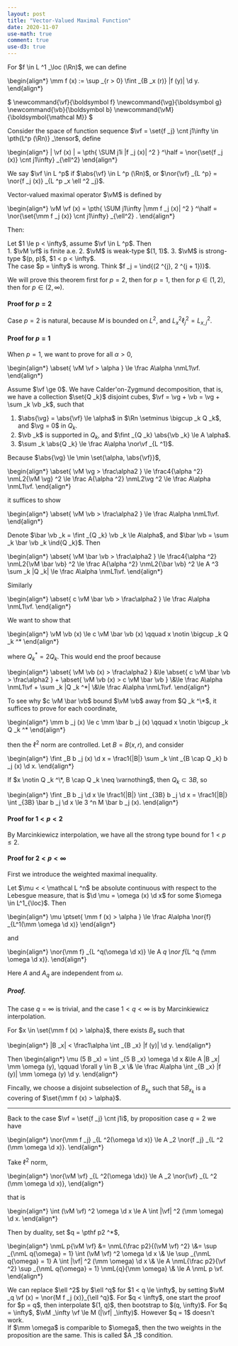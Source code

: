 ```yaml
---
layout: post
title: "Vector-Valued Maximal Function"
date: 2020-11-07
use-math: true
comment: true
use-d3: true
---
```


For $f \in L ^1 _\loc (\Rn)$, we can define

\begin{align\*}
    \mm f (x) := \sup _{r > 0} \fint _{B _x (r)} |f (y)| \d y.
\end{align\*}

$
\newcommand{\vf}{\boldsymbol f}
\newcommand{\vg}{\boldsymbol g}
\newcommand{\vb}{\boldsymbol b}
\newcommand{\vM}{\boldsymbol{\mathcal M}}
$

Consider the space of function sequence $\vf = \set{f _j} \cnt j1\infty \in \pth{L^p (\Rn)} _\tensor$, define 

\begin{align\*}
    | \vf (x) | = \pth{
        \SUM j1i |f _j (x)| ^2
    } ^\half = \nor{\set{f _j (x)} \cnt j1\infty} _{\ell^2}
\end{align\*}

We say $\vf \in L ^p$ if $\abs{\vf} \in L ^p (\Rn)$, or $\nor{\vf} _{L ^p} = \nor{f _j (x)} _{L ^p _x \ell ^2 _j}$. 

Vector-valued maximal operator $\vM$ is defined by 

\begin{align\*}
    \vM \vf (x) = \pth{
        \SUM j1\infty |\mm f _j (x)| ^2
    } ^\half = \nor{\set{\mm f _j (x)} \cnt j1\infty} _{\ell^2} .
\end{align\*}

Then: 

<div theorem="Theorem">
Let $1 \le p < \infty$, assume $\vf \in L ^p$. Then

<div markdown="1">
1. $\vM \vf$ is finite a.e.
2. $\vM$ is weak-type $(1, 1)$.
3. $\vM$ is strong-type $(p, p)$, $1 < p < \infty$.
</div>

</div>

<div theorem="Remark">
The case $p = \infty$ is wrong. Think $f _j = \ind{(2 ^{j}, 2 ^{j + 1})}$.
</div>

We will prove this theorem first for $p = 2$, then for $p = 1$, then for $p \in (1, 2)$, then for $p \in (2, \infty)$.

#### Proof for $p = 2$

Case $p = 2$ is natural, because $M$ is bounded on $L^2$, and $L ^2 _x \ell ^2 _j = L ^2_{x, j}$. 

#### Proof for $p = 1$

When $p = 1$, we want to prove for all $\alpha > 0$,

\begin{align\*}
    \abset{
        \vM \vf > \alpha
    } \le \frac A\alpha \nmL1\vf.
\end{align\*}

Assume $\vf \ge 0$. We have Calder\'on-Zygmund decomposition, that is, we have a collection $\set{Q _k}$ disjoint cubes, $\vf = \vg + \vb = \vg + \sum _k \vb _k$, such that 

1. $\abs{\vg} = \abs{\vf} \le \alpha$ in $\Rn \setminus \bigcup _k Q _k$, and $\vg = 0$ in $Q _k$. 
2. $\vb _k$ is supported in $Q _k$, and $\fint _{Q _k} \abs{\vb _k} \le A \alpha$.
3. $\sum _k \abs{Q _k} \le \frac A\alpha \nor\vf _{L ^1}$.

Because $\abs{\vg} \le \min \set{\alpha, \abs{\vf}}$,

\begin{align\*}
    \abset{
        \vM \vg > \frac\alpha2
    } \le \frac4{\alpha ^2} \nmL2{\vM \vg} ^2 \le \frac A{\alpha ^2} \nmL2\vg ^2 \le \frac A\alpha \nmL1\vf.
\end{align\*}

it suffices to show 

\begin{align\*}
    \abset{
        \vM \vb > \frac\alpha2
    } \le \frac A\alpha \nmL1\vf.
\end{align\*}

Denote $\bar \vb _k = \fint _{Q _k} \vb _k \le A\alpha$, and $\bar \vb = \sum _k \bar \vb _k \ind{Q _k}$. Then 

\begin{align\*}
    \abset{
        \vM \bar \vb > \frac\alpha2
    } \le \frac4{\alpha ^2} \nmL2{\vM \bar \vb} ^2 \le \frac A{\alpha ^2} \nmL2{\bar \vb} ^2 \le A ^3 \sum _k |Q _k| \le \frac A\alpha \nmL1\vf.
\end{align\*}

Similarly 

\begin{align\*}
    \abset{
        c \vM \bar \vb > \frac\alpha2
    } \le \frac A\alpha \nmL1\vf.
\end{align\*}

We want to show that 

\begin{align\*}
    \vM \vb (x) \le c \vM \bar \vb (x) \qquad x \notin \bigcup _k Q _k ^*
\end{align\*}

where $Q _k ^* = 2 Q _k$. This would end the proof because 


\begin{align\*}
    \abset{
        \vM \vb (x) > \frac\alpha2 
    } 
    &\le \abset{
        c \vM \bar \vb > \frac\alpha2
    } + \abset{
        \vM \vb (x) > c \vM \bar \vb
    } 
    \\\&\le \frac A\alpha \nmL1\vf + \sum _k |Q _k ^*|
    \\\&\le \frac A\alpha \nmL1\vf.
\end{align\*}


To see why $c \vM \bar \vb$ bound $\vM \vb$ away from $Q _k ^\*$, it suffices to prove for each coordinate,

\begin{align\*}
    \mm b _j (x) \le c \mm \bar b _j (x) \qquad x \notin \bigcup _k Q _k ^\*
\end{align\*}

then the $\ell ^2$ norm are controlled. Let $B = B (x, r)$, and consider 

\begin{align\*}
    \fint _B b _j (x) \d x = \frac1{|B|} \sum _k \int _{B \cap Q _k} b _j (x) \d x.
\end{align\*}

If $x \notin Q _k ^\*, B \cap Q _k \neq \varnothing$, then $Q _k \subset 3 B$, so 

\begin{align\*}
    \fint _B b _j \d x \le \frac1{|B|} \int _{3B} b _j \d x = \frac1{|B|} \int _{3B} \bar b _j \d x \le 3 ^n M \bar b _j (x).
\end{align\*}

#### Proof for $1 < p < 2$

By Marcinkiewicz interpolation, we have all the strong type bound for $1 < p \le 2$. 

#### Proof for $2 < p < \infty$

First we introduce the weighted maximal inequality.

<div theorem="Proposition">
Let $\mu < < \mathcal L ^n$ be absolute continuous with respect to the Lebesgue measure, that is $\d \mu = \omega (x) \d x$ for some $\omega \in L^1_{\loc}$. Then 

\begin{align*}
    \mu \ptset{
        \mm f (x) > \alpha
    } \le \frac A\alpha \nor{f} _{L^1(\mm \omega \d x)}
\end{align*}

and 

\begin{align*}
    \nor{\mm f} _{L ^q(\omega \d x)} \le A _q \nor f_{L ^q (\mm \omega \d x)}.
\end{align*}

Here $A$ and $A _q$ are independent from $\omega$.
</div>

##### Proof. 

The case $q = \infty$ is trivial, and the case $1 < q < \infty$ is by Marcinkiewicz interpolation.

For $x \in \set{\mm f (x) > \alpha}$, there exists $B _x$ such that 

\begin{align\*}
    |B _x| < \frac1\alpha \int _{B _x} |f (y)| \d y.
\end{align\*}

Then 
\begin{align\*}
    \mu (5 B \_x) = \int \_{5 B \_x} \omega \d x &\le A |B \_x| \mm \omega (y), \qquad \forall y \in B _x
    \\\&
    \le \frac A\alpha \int _{B _x} |f (y)| \mm \omega (y) \d y.
\end{align\*}

Fincally, we choose a disjoint subselection of $B _{x _k}$ such that $5 B _{x _k}$ is a covering of $\set{\mm f (x) > \alpha}$.

---

Back to the case $\vf = \set{f _j} \cnt j1i$, by proposition case $q = 2$ we have 

\begin{align\*}
    \nor{\mm f _j} _{L ^2(\omega \d x)} \le A _2 \nor{f _j} _{L ^2 (\mm \omega \d x)}.
\end{align\*} 

Take $\ell ^2$ norm, 

\begin{align\*}
    \nor{\vM \vf} _{L ^2(\omega \dx)} \le A _2 \nor{\vf}  _{L ^2 (\mm \omega \d x)},
\end{align\*}

that is 

\begin{align\*}
    \int (\vM \vf) ^2 \omega \d x \le A \int |\vf| ^2 (\mm \omega) \d x.
\end{align\*}

Then by duality, set $q = \pthf p2 ^*$,

\begin{align\*}
    \nmL p{\vM \vf} &= \nmL{\frac p2}{(\vM \vf) ^2} 
    \\\&= \sup _{\nmL q{\omega} = 1} 
    \int (\vM \vf) ^2 \omega \d x 
    \\\& \le \sup _{\nmL q{\omega} = 1} A \int |\vf| ^2 (\mm \omega) \d x \\\& \le A \nmL{\frac p2}{\vf ^2} \sup _{\nmL q{\omega} = 1}  \nmL{q}{\mm \omega} 
    \\\& \le A \nmL p \vf.
\end{align\*}

<div theorem="Remark">
We can replace $\ell ^2$ by $\ell ^q$ for $1 < q \le \infty$, by setting $\vM _q \vf (x) = \nor{M f _j (x)}_{\ell ^q}$. For $q < \infty$, one start the proof for $p = q$, then interpolate $(1, q)$, then bootstrap to $(q, \infty)$. For $q = \infty$, $\vM _\infty \vf \le M (|\vf| _\infty)$. However $q = 1$ doesn't work.
</div>

<div theorem="Remark">
If $\mm \omega$ is comparible to $\omega$, then the two weights in the proposition are the same. This is called $A _1$ condition.
</div>